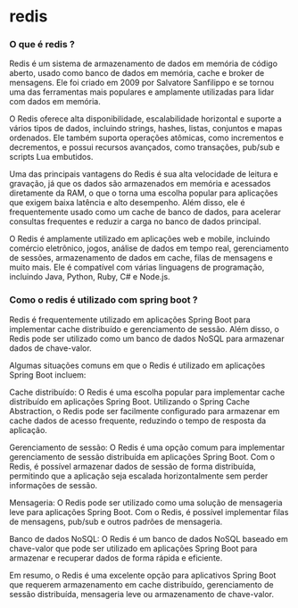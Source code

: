 # redis

### O que é redis ?

Redis é um sistema de armazenamento de dados em memória de código aberto, usado como banco de dados em memória, cache e broker de mensagens. Ele foi criado em 2009 por Salvatore Sanfilippo e se tornou uma das ferramentas mais populares e amplamente utilizadas para lidar com dados em memória.

O Redis oferece alta disponibilidade, escalabilidade horizontal e suporte a vários tipos de dados, incluindo strings, hashes, listas, conjuntos e mapas ordenados. Ele também suporta operações atômicas, como incrementos e decrementos, e possui recursos avançados, como transações, pub/sub e scripts Lua embutidos.

Uma das principais vantagens do Redis é sua alta velocidade de leitura e gravação, já que os dados são armazenados em memória e acessados diretamente da RAM, o que o torna uma escolha popular para aplicações que exigem baixa latência e alto desempenho. Além disso, ele é frequentemente usado como um cache de banco de dados, para acelerar consultas frequentes e reduzir a carga no banco de dados principal.

O Redis é amplamente utilizado em aplicações web e mobile, incluindo comércio eletrônico, jogos, análise de dados em tempo real, gerenciamento de sessões, armazenamento de dados em cache, filas de mensagens e muito mais. Ele é compatível com várias linguagens de programação, incluindo Java, Python, Ruby, C# e Node.js.



### Como o redis é utilizado com spring boot ?

Redis é frequentemente utilizado em aplicações Spring Boot para implementar cache distribuído e gerenciamento de sessão. Além disso, o Redis pode ser utilizado como um banco de dados NoSQL para armazenar dados de chave-valor.

Algumas situações comuns em que o Redis é utilizado em aplicações Spring Boot incluem:

Cache distribuído: O Redis é uma escolha popular para implementar cache distribuído em aplicações Spring Boot. Utilizando o Spring Cache Abstraction, o Redis pode ser facilmente configurado para armazenar em cache dados de acesso frequente, reduzindo o tempo de resposta da aplicação.

Gerenciamento de sessão: O Redis é uma opção comum para implementar gerenciamento de sessão distribuída em aplicações Spring Boot. Com o Redis, é possível armazenar dados de sessão de forma distribuída, permitindo que a aplicação seja escalada horizontalmente sem perder informações de sessão.

Mensageria: O Redis pode ser utilizado como uma solução de mensageria leve para aplicações Spring Boot. Com o Redis, é possível implementar filas de mensagens, pub/sub e outros padrões de mensageria.

Banco de dados NoSQL: O Redis é um banco de dados NoSQL baseado em chave-valor que pode ser utilizado em aplicações Spring Boot para armazenar e recuperar dados de forma rápida e eficiente.

Em resumo, o Redis é uma excelente opção para aplicativos Spring Boot que requerem armazenamento em cache distribuído, gerenciamento de sessão distribuída, mensageria leve ou armazenamento de chave-valor.
